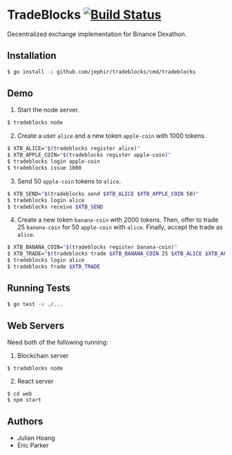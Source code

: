 # TradeBlocks [![Build Status](https://travis-ci.com/jephir/tradeblocks.svg?token=H5s5urysT233MRnGw5EA&branch=master)](https://travis-ci.com/jephir/tradeblocks)

Decentralized exchange implementation for Binance Dexathon.

## Installation

```sh
$ go install -i github.com/jephir/tradeblocks/cmd/tradeblocks
```

## Demo

1.  Start the node server.

```sh
$ tradeblocks node
```

2.  Create a user `alice` and a new token `apple-coin` with 1000 tokens.

```sh
$ XTB_ALICE="$(tradeblocks register alice)"
$ XTB_APPLE_COIN="$(tradeblocks register apple-coin)"
$ tradeblocks login apple-coin
$ tradeblocks issue 1000
```

3.  Send 50 `apple-coin` tokens to `alice`.

```sh
$ XTB_SEND="$(tradeblocks send $XTB_ALICE $XTB_APPLE_COIN 50)"
$ tradeblocks login alice
$ tradeblocks receive $XTB_SEND
```

4.  Create a new token `banana-coin` with 2000 tokens. Then, offer to trade 25 `banana-coin` for 50 `apple-coin` with `alice`. Finally, accept the trade as `alice`.

```sh
$ XTB_BANANA_COIN="$(tradeblocks register banana-coin)"
$ XTB_TRADE="$(tradeblocks trade $XTB_BANANA_COIN 25 $XTB_ALICE $XTB_APPLE_COIN 50)"
$ tradeblocks login alice
$ tradeblocks trade $XTB_TRADE
```

## Running Tests

```sh
$ go test -v ./...
```

## Web Servers

Need both of the following running:

1.  Blockchain server

```
$ tradeblocks node
```

2.  React server

```
$ cd web
$ npm start
```

## Authors

* Julian Hoang
* Eric Parker
